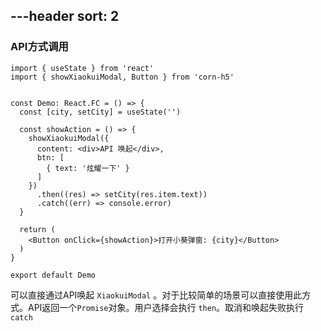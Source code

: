 ---header
sort: 2
---

### API方式调用

```tsx
import { useState } from 'react'
import { showXiaokuiModal, Button } from 'corn-h5'


const Demo: React.FC = () => {
  const [city, setCity] = useState('')

  const showAction = () => {
    showXiaokuiModal({
      content: <div>API 唤起</div>,
      btn: [
        { text: '炫耀一下' }
      ]
    })
      .then((res) => setCity(res.item.text))
      .catch((err) => console.error)
  }

  return (
    <Button onClick={showAction}>打开小葵弹窗: {city}</Button>
  )
}

export default Demo
```
可以直接通过API唤起 `XiaokuiModal` 。对于比较简单的场景可以直接使用此方式。API返回一个`Promise`对象。用户选择会执行 `then`。取消和唤起失败执行`catch`
